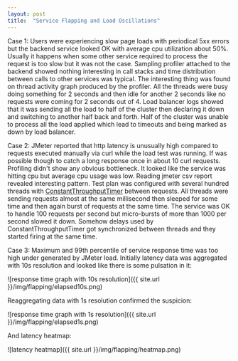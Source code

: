 ```yaml
---
layout: post
title:  "Service Flapping and Load Oscillations"
---
```


Case 1: Users were experiencing slow page loads with periodical 5xx errors but the backend service looked OK with average cpu utilization about 50%. Usually it happens when some other service required to process the request is too slow but it was not the case. Sampling profiler attached to the backend showed nothing interesting in call stacks and time distribution between calls to other services was typical. The interesting thing was found on thread activity graph produced by the profiler. All the threads were busy doing something for 2 seconds and then idle for another 2 seconds like no requests were coming for 2 seconds out of 4. Load balancer logs showed that it was sending all the load to half of the cluster then declaring it down and switching to another half back and forth. Half of the cluster was unable to process all the load applied which lead to timeouts and being marked as down by load balancer.

Case 2: JMeter reported that http latency is unusually high compared to requests executed manually via curl while the load test was running. If was possible though to catch a long response once in about 10 curl requests. Profiling didn't show any obvious bottleneck. It looked like the service was hitting cpu but average cpu usage was low. Reading jmeter csv report revealed interesting pattern. Test plan was configured with several hundred threads with [ConstantThroughputTimer](http://jmeter.apache.org/usermanual/component_reference.html#Constant_Throughput_Timer) between requests. All threads were sending requests almost at the same millisecond then sleeped for some time and then again burst of requests at the same time. The service was OK to handle 100 requests per second but micro-bursts of more than 1000 per second slowed it down. Somehow delays used by ConstantThroughputTimer got synchronized between threads and they started firing at the same time.

Case 3: Maximum and 99th percentile of service response time was too high under generated by JMeter load. Initially latency data was aggregated with 10s resolution and looked like there is some pulsation in it:

![response time graph with 10s resolution]({{ site.url }}/img/flapping/elapsed10s.png)

Reaggregating data with 1s resolution confirmed the suspicion:

![response time graph with 1s resolution]({{ site.url }}/img/flapping/elapsed1s.png)

And latency heatmap:

![latency heatmap]({{ site.url }}/img/flapping/heatmap.png)

